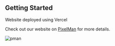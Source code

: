 ## Getting Started

Website deployed using Vercel

Check out our website on [PixelMan](https://pixel-man-website.vercel.app/) for more details.

![pman](https://user-images.githubusercontent.com/44951876/128557092-13e04232-33c5-487d-a571-3bda40080778.gif)

